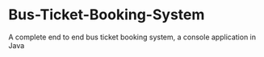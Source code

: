 # Bus-Ticket-Booking-System
A complete end to end bus ticket booking system, a console application in Java
